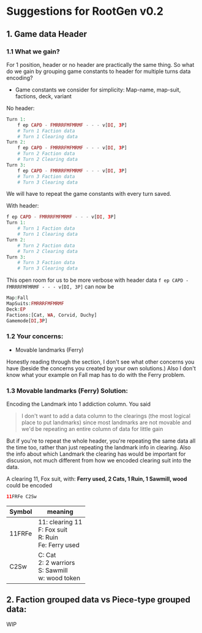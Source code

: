 # Suggestions for RootGen v0.2
## 1. Game data Header
### 1.1 What we gain?
For 1 position, header or no header are practically the same thing. 
So what do we gain by grouping game constants to header for multiple turns data encoding?

- Game constants we consider for simplicity: Map-name, map-suit, factions, deck, variant

No header:
```PHP
Turn 1:
    f ep CAPD - FMRRRFMFMRMF - - - v[DI, 3P]
    # Turn 1 Faction data
    # Turn 1 Clearing data
Turn 2:
    f ep CAPD - FMRRRFMFMRMF - - - v[DI, 3P]
    # Turn 2 Faction data
    # Turn 2 Clearing data
Turn 3:
    f ep CAPD - FMRRRFMFMRMF - - - v[DI, 3P]
    # Turn 3 Faction data
    # Turn 3 Clearing data

```
We will have to repeat the game constants with every turn saved.

With header:
```PHP
f ep CAPD - FMRRRFMFMRMF - - - v[DI, 3P]
Turn 1:
    # Turn 1 Faction data
    # Turn 1 Clearing data
Turn 2:
    # Turn 2 Faction data
    # Turn 2 Clearing data
Turn 3:
    # Turn 3 Faction data
    # Turn 3 Clearing data
```

This open room for us to be more verbose with header data
`f ep CAPD - FMRRRFMFMRMF - - - v[DI, 3P]`
can now be 
```PHP
Map:Fall 
MapSuits:FMRRRFMFMRMF 
Deck:EP 
Factions:[Cat, WA, Corvid, Duchy] 
Gamemode[DI,3P]
```



### 1.2 Your concerns:
- Movable landmarks (Ferry)

Honestly reading through the section, I don't see what other concerns you have (beside the concerns you created by your own solutions.)
Also I don't know what your example on Fall map has to do with the Ferry problem.
### 1.3 Movable landmarks (Ferry) Solution:

Encoding the Landmark into 1 addiction column.
You said
> I don't want to add a data column to the clearings (the most logical place to put landmarks) since most landmarks are not movable and we'd be repeating an entire column of data for little gain

But if you're to repeat the whole header, you're repeating the same data all the time too, rather than just repeating the landmark info in clearing. 
Also the info about which Landmark the clearing has would be important for discusion, not much different from how we encoded clearing suit into the data.

A clearing 11, Fox suit, with: **Ferry used, 2 Cats, 1 Ruin, 1 Sawmill, wood** could be encoded
```PHP 
11FRFe C2Sw
```
Symbol | meaning
-|-
11FRFe | 11: clearing 11 <br> F: Fox suit <br> R: Ruin<br> Fe: Ferry used
C2Sw | C: Cat <br> 2: 2 warriors <br> S: Sawmill <br> w: wood token

## 2. Faction grouped data vs Piece-type grouped data:
WIP